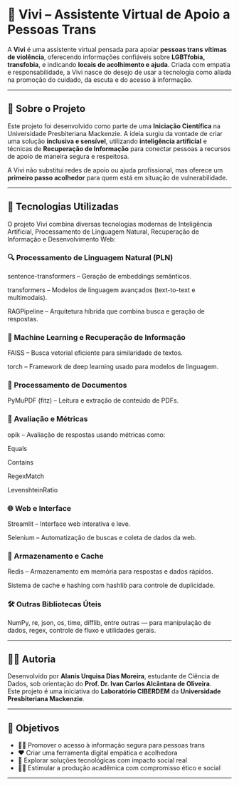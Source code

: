 # 💜 Vivi – Assistente Virtual de Apoio a Pessoas Trans

A **Vivi** é uma assistente virtual pensada para apoiar **pessoas trans vítimas de violência**, oferecendo informações confiáveis sobre **LGBTfobia, transfobia**, e indicando **locais de acolhimento e ajuda**. Criada com empatia e responsabilidade, a Vivi nasce do desejo de usar a tecnologia como aliada na promoção do cuidado, da escuta e do acesso à informação.

---

## 🌱 Sobre o Projeto

Este projeto foi desenvolvido como parte de uma **Iniciação Científica** na Universidade Presbiteriana Mackenzie. A ideia surgiu da vontade de criar uma solução **inclusiva e sensível**, utilizando **inteligência artificial** e técnicas de **Recuperação de Informação** para conectar pessoas a recursos de apoio de maneira segura e respeitosa.

A Vivi não substitui redes de apoio ou ajuda profissional, mas oferece um **primeiro passo acolhedor** para quem está em situação de vulnerabilidade.

---

## 🧠 Tecnologias Utilizadas

O projeto Vivi combina diversas tecnologias modernas de Inteligência Artificial, Processamento de Linguagem Natural, Recuperação de Informação e Desenvolvimento Web:

### 🔍 Processamento de Linguagem Natural (PLN)
sentence-transformers – Geração de embeddings semânticos.

transformers – Modelos de linguagem avançados (text-to-text e multimodais).

RAGPipeline – Arquitetura híbrida que combina busca e geração de respostas.

### 🧠 Machine Learning e Recuperação de Informação
FAISS – Busca vetorial eficiente para similaridade de textos.

torch – Framework de deep learning usado para modelos de linguagem.

### 📄 Processamento de Documentos
PyMuPDF (fitz) – Leitura e extração de conteúdo de PDFs.

### 🧪 Avaliação e Métricas
opik – Avaliação de respostas usando métricas como:

Equals

Contains

RegexMatch

LevenshteinRatio

### 🌐 Web e Interface
Streamlit – Interface web interativa e leve.

Selenium – Automatização de buscas e coleta de dados da web.

### 🧠 Armazenamento e Cache
Redis – Armazenamento em memória para respostas e dados rápidos.

Sistema de cache e hashing com hashlib para controle de duplicidade.

### 🛠️ Outras Bibliotecas Úteis
NumPy, re, json, os, time, difflib, entre outras — para manipulação de dados, regex, controle de fluxo e utilidades gerais.

---

## 👩‍💻 Autoria

Desenvolvido por **Alanis Urquisa Dias Moreira**, estudante de Ciência de Dados, sob orientação do **Prof. Dr. Ivan Carlos Alcântara de Oliveira**.  
Este projeto é uma iniciativa do **Laboratório CIBERDEM** da **Universidade Presbiteriana Mackenzie**.

---

## 📌 Objetivos

- 🏳️‍⚧️ Promover o acesso à informação segura para pessoas trans
- ❤️ Criar uma ferramenta digital empática e acolhedora
- 🧩 Explorar soluções tecnológicas com impacto social real
- 👩‍🎓 Estimular a produção acadêmica com compromisso ético e social

---
